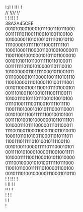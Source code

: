 !:/!  ! !!  ! !<br>
\// !/// !/<br>
!  ! !!  ! !<br>
38A2A45CEE<br>
001010100100010111001110111000<br>
001111110110011100101001100100<br>
101000001101010010111101010110<br>
111100001011111011100011111101<br>
100010001110000110010010000011<br>
110011001001000101011011000010<br>
001010101101100111110110100011<br>
001111111011010100001101110010<br>
101000000110111110001011001011<br>
011100000101100001001110101110<br>
110010000111010001101001111001<br>
001011000100111001011101000101<br>
001110100110100101110011100111<br>
101001110101110111001010010100<br>
011101001111001100101111011110<br>
110011101000101010111000110001<br>
001010011100111111100100101001<br>
001111010010100000010110111101<br>
101000111011110000011101100011<br>
111100100110001000010011010010<br>
100010110101001100011010111011<br>
110011101111101010010111100110<br>
001010011000011111011100010101<br>
001111010100010000110010011111<br>
101000111110011000101011010000<br>
011100100001010100111110111000<br>
110010110001111110100001100100<br>
001011101001000001110001010110<br>
!  ! !!  ! !<br>
 ! !!  ! !<br>
 !!  ! !<br>
!  ! !<br>
 ! !<br>
 !<br>
